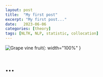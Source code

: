 ```yaml
---
layout: post
title:  "My first post"
excerpt: "My first post..."
date:   2023-06-06
categories: [theory]
tags: [NLTK, NLP, statistic, collocation]
---
```


![Grape vine fruit](/assets/2023-01-18/pexels-maur%C3%ADcio-mascaro-9192252.jpg){: width="100%"  }

# ...

